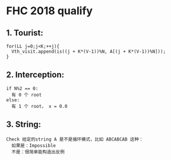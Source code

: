 # FHC 2018 qualify

## 1. Tourist:
    for(LL j=0;j<K;++j){
      Vth_visit.append(is((j + K*(V-1))%N, A[(j + K*(V-1))%N]));
    }


## 2. Interception:
    if N%2 == 0:
      有 0 个 root
    else:
      有 1 个 root， x = 0.0


## 3. String:
    Check 给定的string A 是不是循环模式，比如 ABCABCAB 这种：
      如果是：Impossible
      不是：很简单能构造出反例

